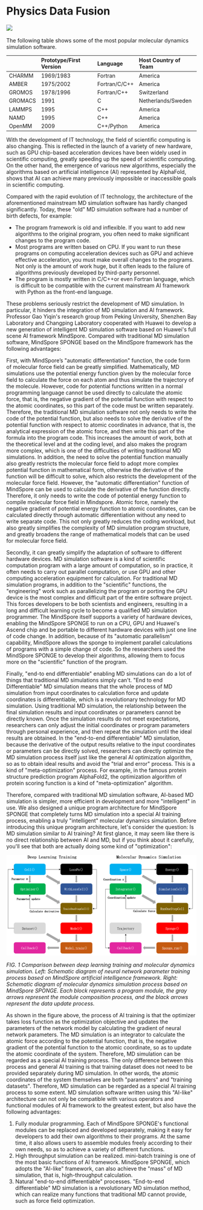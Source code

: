 # Physics Data Fusion

<a href="https://gitee.com/mindspore/docs/blob/r2.0/docs/mindsponge/docs/source_en/intro/physics_plus_data_driven.md" target="_blank"><img src="https://mindspore-website.obs.cn-north-4.myhuaweicloud.com/website-images/r2.0/resource/_static/logo_source_en.png"></a>

The following table shows some of the most popular molecular dynamics simulation software.

|         | Prototype/First Version | Language      | Host Country of Team |
| :------ | :-------- | :------------ | :------------- |
| CHARMM  | 1969/1983 | Fortran       | America           |
| AMBER   | 1975/2002 | Fortran/C/C++ | America           |
| GROMOS  | 1978/1996 | Fortran/C++   | Switzerland           |
| GROMACS | 1991      | C             | Netherlands/Sweden      |
| LAMMPS  | 1995      | C++           | America           |
| NAMD    | 1995      | C++           | America           |
| OpenMM  | 2009      | C++/Python    | America           |

With the development of IT technology, the field of scientific computing is also changing. This is reflected in the launch of a variety of new hardware, such as GPU chip-based acceleration devices have been widely used in scientific computing, greatly speeding up the speed of scientific computing. On the other hand, the emergence of various new algorithms, especially the algorithms based on artificial intelligence (AI) represented by AlphaFold, shows that AI can achieve many previously impossible or inaccessible goals in scientific computing.

Compared with the rapid evolution of IT technology, the architecture of the aforementioned mainstream MD simulation software has hardly changed significantly. Today, these "old" MD simulation software had a number of birth defects, for example:

- The program framework is old and inflexible. If you want to add new algorithms to the original program, you often need to make significant changes to the program code.
- Most programs are written based on CPU. If you want to run these programs on computing acceleration devices such as GPU and achieve effective acceleration, you must make overall changes to the programs. Not only is the amount of work huge, but it often leads to the failure of algorithms previously developed by third-party personnel.
- The program is mostly written in C/C++or even Fortran language, which is difficult to be compatible with the current mainstream AI framework with Python as the front-end language.

These problems seriously restrict the development of MD simulation. In particular, it hinders the integration of MD simulation and AI framework. Professor Gao Yiqin's research group from Peking University, Shenzhen Bay Laboratory and Changping Laboratory cooperated with Huawei to develop a new generation of intelligent MD simulation software based on Huawei's full scene AI framework MindSpore. Compared with traditional MD simulation software, MindSpore SPONGE based on the MindSpore framework has the following advantages:

First, with MindSpore’s "automatic differentiation" function, the code form of molecular force field can be greatly simplified. Mathematically, MD simulations use the potential energy function given by the molecular force field to calculate the force on each atom and thus simulate the trajectory of the molecule. However, code for potential functions written in a normal programming language cannot be used directly to calculate the atomic force, that is, the negative gradient of the potential function with respect to the atomic coordinates, so this part of the code must be written separately. Therefore, the traditional MD simulation software not only needs to write the code of the potential function, but also needs to solve the derivative of the potential function with respect to atomic coordinates in advance, that is, the analytical expression of the atomic force, and then write this part of the formula into the program code. This increases the amount of work, both at the theoretical level and at the coding level, and also makes the program more complex, which is one of the difficulties of writing traditional MD simulations. In addition, the need to solve the potential function manually also greatly restricts the molecular force field to adopt more complex potential function in mathematical form, otherwise the derivative of the function will be difficult to solve, which also restricts the development of the molecular force field. However, the "automatic differentiation" function of MindSpore can be used to calculate the derivative of the function directly. Therefore, it only needs to write the code of potential energy function to compile molecular force field in Mindspore. Atomic force, namely the negative gradient of potential energy function to atomic coordinates, can be calculated directly through automatic differentiation without any need to write separate code. This not only greatly reduces the coding workload, but also greatly simplifies the complexity of MD simulation program structure, and greatly broadens the range of mathematical models that can be used for molecular force field.

Secondly, it can greatly simplify the adaptation of software to different hardware devices. MD simulation software is a kind of scientific computation program with a large amount of computation, so in practice, it often needs to carry out parallel computation, or use GPU and other computing acceleration equipment for calculation. For traditional MD simulation programs, in addition to the "scientific" functions, the "engineering" work such as parallelizing the program or porting the GPU device is the most complex and difficult part of the entire software project. This forces developers to be both scientists and engineers, resulting in a long and difficult learning cycle to become a qualified MD simulation programmer. The MindSpore itself supports a variety of hardware devices, enabling the MindSpore SPONGE to run on a CPU, GPU and Huawei's Ascend chip and be portable to different hardware devices with just one line of code change. In addition, because of its "automatic parallelism" capability, MindSpore allows the sponge to implement parallel calculations of programs with a simple change of code. So the researchers used the MindSpore SPONGE to develop their algorithms, allowing them to focus more on the "scientific" function of the program.

Finally, "end-to end differentiable" enabling MD simulations can do a lot of things that traditional MD simulations simply can't. "End to end Differentiable" MD simulation means that the whole process of MD simulation from input coordinates to calculation force and update coordinates is differentiable, which is a revolutionary technology for MD simulation. Using traditional MD simulation, the relationship between the final simulation results and input coordinates or parameters cannot be directly known. Once the simulation results do not meet expectations, researchers can only adjust the initial coordinates or program parameters through personal experience, and then repeat the simulation until the ideal results are obtained. In the "end-to-end differentiable" MD simulation, because the derivative of the output results relative to the input coordinates or parameters can be directly solved, researchers can directly optimize the MD simulation process itself just like the general AI optimization algorithm, so as to obtain ideal results and avoid the "trial and error" process. This is a kind of "meta-optimization" process. For example, in the famous protein structure prediction program AlphaFold2, the optimization algorithm of protein scoring function is a kind of "meta-optimization" algorithm.

Therefore, compared with traditional MD simulation software, AI-based MD simulation is simpler, more efficient in development and more "intelligent" in use. We also designed a unique program architecture for MindSpore SPONGE that completely turns MD simulation into a special AI training process, enabling a truly "intelligent" molecular dynamics simulation. Before introducing this unique program architecture, let's consider the question: Is MD simulation similar to AI training? At first glance, it may seem like there is no direct relationship between AI and MD, but if you think about it carefully, you'll see that both are actually doing some kind of "optimization":

![Deep learning training and molecular dynamics simulation](./images/ailike.png)

*FIG. 1 Comparison between deep learning training and molecular dynamics simulation. Left: Schematic diagram of neural network parameter training process based on MindSpore artificial intelligence framework. Right: Schematic diagram of molecular dynamics simulation process based on MindSpore SPONGE. Each block represents a program module, the gray arrows represent the module composition process, and the black arrows represent the data update process.*

As shown in the figure above, the process of AI training is that the optimizer takes loss function as the optimization objective and updates the parameters of the network model by calculating the gradient of neural network parameters. The MD simulation is an integrator to calculate the atomic force according to the potential function, that is, the negative gradient of the potential function to the atomic coordinate, so as to update the atomic coordinate of the system. Therefore, MD simulation can be regarded as a special AI training process. The only difference between this process and general AI training is that training dataset does not need to be provided separately during MD simulation. In other words, the atomic coordinates of the system themselves are both "parameters" and "training datasets". Therefore, MD simulation can be regarded as a special AI training process to some extent. MD simulation software written using this "AI-like" architecture can not only be compatible with various operators and functional modules of AI framework to the greatest extent, but also have the following advantages:

1. Fully modular programming. Each of MindSpore SPONGE's functional modules can be replaced and developed separately, making it easy for developers to add their own algorithms to their programs. At the same time, it also allows users to assemble modules freely according to their own needs, so as to achieve a variety of different functions.
2. High throughput simulation can be realized. mini-batch training is one of the most basic functions of AI framework. MindSpore SPONGE, which adopts the "AI-like" framework, can also achieve the "mass" of MD simulation, that is, high-throughput calculation.
3. Natural "end-to-end differentiable" processes. "End-to-end differentiable" MD simulation is a revolutionary MD simulation method, which can realize many functions that traditional MD cannot provide, such as force field optimization.